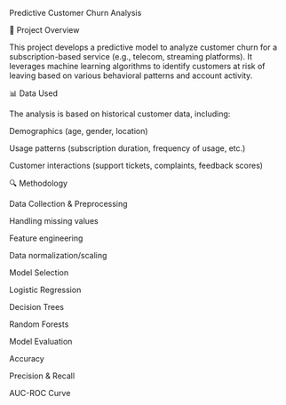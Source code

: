 Predictive Customer Churn Analysis

📌 Project Overview

This project develops a predictive model to analyze customer churn for a subscription-based service (e.g., telecom, streaming platforms). It leverages machine learning algorithms to identify customers at risk of leaving based on various behavioral patterns and account activity.

📊 Data Used

The analysis is based on historical customer data, including:

Demographics (age, gender, location)

Usage patterns (subscription duration, frequency of usage, etc.)

Customer interactions (support tickets, complaints, feedback scores)

🔍 Methodology

Data Collection & Preprocessing

Handling missing values

Feature engineering

Data normalization/scaling

Model Selection

Logistic Regression

Decision Trees

Random Forests

Model Evaluation

Accuracy

Precision & Recall

AUC-ROC Curve
